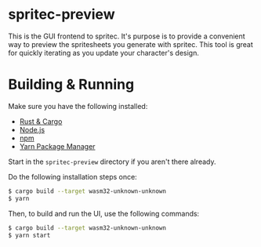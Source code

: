 # spritec-preview

This is the GUI frontend to spritec. It's purpose is to provide a convenient way
to preview the spritesheets you generate with spritec. This tool is great for
quickly iterating as you update your character's design.

# Building & Running

Make sure you have the following installed:

* [Rust & Cargo](https://rustup.rs/)
* [Node.js](https://nodejs.org)
* [npm](https://www.npmjs.com/)
* [Yarn Package Manager](https://yarnpkg.com)

Start in the `spritec-preview` directory if you aren't there already.

Do the following installation steps once:

```bash
$ cargo build --target wasm32-unknown-unknown
$ yarn
```

Then, to build and run the UI, use the following commands:

```bash
$ cargo build --target wasm32-unknown-unknown
$ yarn start
```

